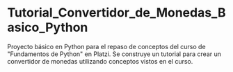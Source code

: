 # Tutorial_Convertidor_de_Monedas_Basico_Python
Proyecto básico en Python para el repaso de conceptos del curso de "Fundamentos de Python" en Platzi. Se construye un tutorial para crear un convertidor de monedas utilizando conceptos vistos en el curso.
